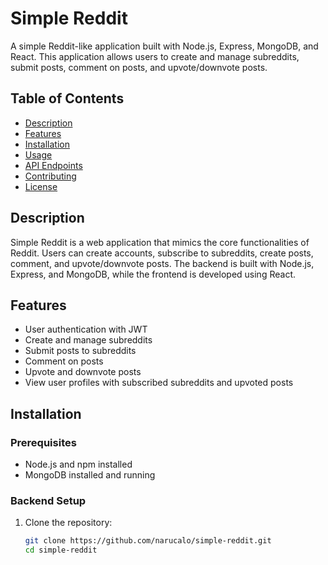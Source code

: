 # Simple Reddit

A simple Reddit-like application built with Node.js, Express, MongoDB, and React. This application allows users to create and manage subreddits, submit posts, comment on posts, and upvote/downvote posts.

## Table of Contents

- [Description](#description)
- [Features](#features)
- [Installation](#installation)
- [Usage](#usage)
- [API Endpoints](#api-endpoints)
- [Contributing](#contributing)
- [License](#license)

## Description

Simple Reddit is a web application that mimics the core functionalities of Reddit. Users can create accounts, subscribe to subreddits, create posts, comment, and upvote/downvote posts. The backend is built with Node.js, Express, and MongoDB, while the frontend is developed using React.

## Features

- User authentication with JWT
- Create and manage subreddits
- Submit posts to subreddits
- Comment on posts
- Upvote and downvote posts
- View user profiles with subscribed subreddits and upvoted posts

## Installation

### Prerequisites

- Node.js and npm installed
- MongoDB installed and running

### Backend Setup

1. Clone the repository:
   ```bash
   git clone https://github.com/narucalo/simple-reddit.git
   cd simple-reddit
